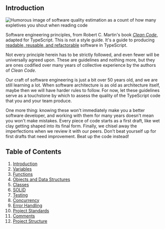 ## Introduction

![Humorous image of software quality estimation as a count of how many expletives
you shout when reading code](https://www.osnews.com/images/comics/wtfm.jpg)

Software engineering principles, from Robert C. Martin's book
[_Clean Code_](https://www.amazon.com/Clean-Code-Handbook-Software-Craftsmanship/dp/0132350882),
adapted for TypeScript. This is not a style guide. It's a guide to producing
[readable, reusable, and refactorable](https://github.com/ryanmcdermott/3rs-of-software-architecture) software in TypeScript.

Not every principle herein has to be strictly followed, and even fewer will be
universally agreed upon. These are guidelines and nothing more, but they are
ones codified over many years of collective experience by the authors of
_Clean Code_.

Our craft of software engineering is just a bit over 50 years old, and we are
still learning a lot. When software architecture is as old as architecture
itself, maybe then we will have harder rules to follow. For now, let these
guidelines serve as a touchstone by which to assess the quality of the
TypeScript code that you and your team produce.

One more thing: knowing these won't immediately make you a better software
developer, and working with them for many years doesn't mean you won't make
mistakes. Every piece of code starts as a first draft, like wet clay getting
shaped into its final form. Finally, we chisel away the imperfections when
we review it with our peers. Don't beat yourself up for first drafts that need
improvement. Beat up the code instead!

## Table of Contents

1. [Introduction](./01-introduction.md)
2. [Variables](./02-variables.md)
3. [Functions](./03-functions.md)
4. [Objects and Data Structures](./04-objects-and-data-structures.md)
5. [Classes](./05-classes.md)
6. [SOLID](./06-solid.md)
7. [Testing](./07-testing.md)
8. [Concurrency](./08-concurrency.md)
9. [Error Handling](./09-error-handling.md)
10. [Project Standards](./10-project-standards.md)
11. [Comments](./11-comments.md)
12. [Project Structure](./12-project-structure.md)
